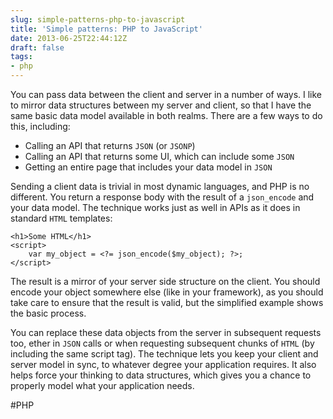 ```yaml
---
slug: simple-patterns-php-to-javascript
title: 'Simple patterns: PHP to JavaScript'
date: 2013-06-25T22:44:12Z
draft: false
tags:
- php
---
```


You can pass data between the client and server in a number of ways. I like to mirror data structures between my server and client, so that I have the same basic data model available in both realms. There are a few ways to do this, including:

- Calling an API that returns `JSON` (or `JSONP`)
- Calling an API that returns some UI, which can include some `JSON`
- Getting an entire page that includes your data model in `JSON`

Sending a client data is trivial in most dynamic languages, and PHP is no different. You return a response body with the result of a `json_encode` and your data model. The technique works just as well in APIs as it does in standard `HTML` templates:

```
<h1>Some HTML</h1>
<script>
    var my_object = <?= json_encode($my_object); ?>;
</script>
```

The result is a mirror of your server side structure on the client. You should encode your object somewhere else (like in your framework), as you should take care to ensure that the result is valid, but the simplified example shows the basic process.

You can replace these data objects from the server in subsequent requests too, ether in `JSON` calls or when requesting subsequent chunks of `HTML` (by including the same script tag). The technique lets you keep your client and server model in sync, to whatever degree your application requires. It also helps force your thinking to data structures, which gives you a chance to properly model what your application needs.

#PHP
